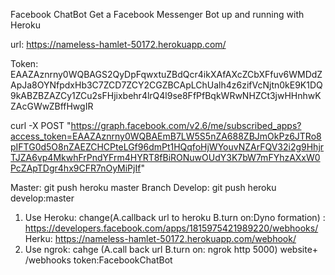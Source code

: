 Facebook ChatBot
Get a Facebook Messenger Bot up and running with Heroku

url: https://nameless-hamlet-50172.herokuapp.com/

Token: EAAZAznrny0WQBAGS2QyDpFqwxtuZBdQcr4ikXAfAXcZCbXFfuv6WMDdZApJa8OYNfpdxHb3C7ZCD7ZCY2CGZBCApLChUalh4z6zifVcNjtn0kE9K1DQ9kABZBZAZCy1ZCu2sFHjixbehr4lrQ4l9se8FfPfBqkWRwNHZCt3jwHHnhwKZAcGWwZBffHwgIR

curl -X POST "https://graph.facebook.com/v2.6/me/subscribed_apps?access_token=EAAZAznrny0WQBAEmB7LW5S5nZA688ZBJmOkPz6JTRo8pIFTG0d5O8nZAEZCHCPteLGf96dmPt1HQqfoHjWYouvNZArFQV32i2g9HhjrTJZA6vp4MkwhFrPndYFrm4HYRT8fBiRONuwOUdY3K7bW7mFYhzAXxW0PcZApTDgr4hx9CFR7nOyMiPjIf"

Master:
git push heroku master
Branch Develop:
git push heroku develop:master

1. Use Heroku: change(A.callback url to heroku B.turn on:Dyno formation) : https://developers.facebook.com/apps/1815975421989220/webhooks/ 
Herku: https://nameless-hamlet-50172.herokuapp.com/webhook/
2. Use ngrok: cahge (A.call back url  B.turn on: ngrok http 5000)
website+ /webhooks
token:FacebookChatBot


